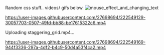Random css stuff.. videos/ gifs below.
![mouse_effect_and_changing_text](https://user-images.githubusercontent.com/27698694/222549033-d19f441a-42e6-4dd2-9bdb-e303aca102b2.gif)


https://user-images.githubusercontent.com/27698694/222549129-30057703-0507-49fd-bb88-be17615322c6.mp4



Uploading staggering_grid.mp4…



https://user-images.githubusercontent.com/27698694/222549169-944f3336-297a-4df2-b4c9-50d4a53f4ca2.mp4

